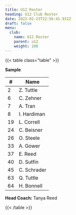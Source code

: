```yaml
---
title: U12 Roster
heading: U12 Club Roster
date: 2022-02-23T22:56:41.931Z
draft: false
menu:
  club:
    name: U12 Roster
    parent: u12
    weight: 100
---
```

{{< table class="table" >}}

**Sample**

| #  | Name         |
|-----|-------------|
| 2   | Z. Tuttle   |
| 6   | C. Zehner   |
| 7   | A. Tran     |
| 8   | I. Hardiman |
| 19  | L. Correll  |
| 24  | C. Beisner  |
| 26  | O. Steele   |
| 33  | A. Gower    |
| 37  | E. Reed     |
| 40  | D. Sutfin   |
| 45  | C. Schrader |
| 63  | Q. Tuttle   |
| 64  | H. Bonnell  |

**Head Coach:** Tanya Reed

{{< /table >}}